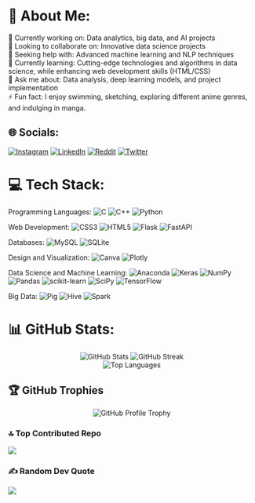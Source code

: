 
# 💫 About Me:
🔭 Currently working on: Data analytics, big data, and AI projects<br>👯 Looking to collaborate on: Innovative data science projects<br>🤝 Seeking help with: Advanced machine learning and NLP techniques<br>🌱 Currently learning: Cutting-edge technologies and algorithms in data science, while enhancing web development skills (HTML/CSS)<br>💬 Ask me about: Data analysis, deep learning models, and project implementation<br>⚡ Fun fact: I enjoy swimming, sketching, exploring different anime genres, and indulging in manga.


## 🌐 Socials:
[![Instagram](https://img.shields.io/badge/Instagram-%23E4405F.svg?logo=Instagram&logoColor=white)](https://instagram.com/absterjr) [![LinkedIn](https://img.shields.io/badge/LinkedIn-%230077B5.svg?logo=linkedin&logoColor=white)](https://linkedin.com/in/absterjr) [![Reddit](https://img.shields.io/badge/Reddit-%23FF4500.svg?logo=Reddit&logoColor=white)](https://reddit.com/user/absterjr) [![Twitter](https://img.shields.io/badge/Twitter-%231DA1F2.svg?logo=Twitter&logoColor=white)](https://twitter.com/AbsterJr) 

# 💻 Tech Stack:
Programming Languages:
 ![C](https://img.shields.io/badge/c-%2300599C.svg?style=plastic&logo=c&logoColor=white)
 ![C++](https://img.shields.io/badge/c++-%2300599C.svg?style=plastic&logo=c%2B%2B&logoColor=white)
 ![Python](https://img.shields.io/badge/python-3670A0?style=plastic&logo=python&logoColor=ffdd54)

Web Development:
 ![CSS3](https://img.shields.io/badge/css3-%231572B6.svg?style=plastic&logo=css3&logoColor=white)
 ![HTML5](https://img.shields.io/badge/html5-%23E34F26.svg?style=plastic&logo=html5&logoColor=white)
 ![Flask](https://img.shields.io/badge/flask-%23000.svg?style=plastic&logo=flask&logoColor=white)
 ![FastAPI](https://img.shields.io/badge/FastAPI-005571?style=plastic&logo=fastapi)

Databases:
 ![MySQL](https://img.shields.io/badge/mysql-%2300f.svg?style=plastic&logo=mysql&logoColor=white)
 ![SQLite](https://img.shields.io/badge/sqlite-%2307405e.svg?style=plastic&logo=sqlite&logoColor=white)

Design and Visualization:
 ![Canva](https://img.shields.io/badge/Canva-%2300C4CC.svg?style=plastic&logo=Canva&logoColor=white)
 ![Plotly](https://img.shields.io/badge/Plotly-%233F4F75.svg?style=plastic&logo=plotly&logoColor=white)

Data Science and Machine Learning:
 ![Anaconda](https://img.shields.io/badge/Anaconda-%2344A833.svg?style=plastic&logo=anaconda&logoColor=white)
 ![Keras](https://img.shields.io/badge/Keras-%23D00000.svg?style=plastic&logo=Keras&logoColor=white)
 ![NumPy](https://img.shields.io/badge/numpy-%23013243.svg?style=plastic&logo=numpy&logoColor=white)
 ![Pandas](https://img.shields.io/badge/pandas-%23150458.svg?style=plastic&logo=pandas&logoColor=white)
 ![scikit-learn](https://img.shields.io/badge/scikit--learn-%23F7931E.svg?style=plastic&logo=scikit-learn&logoColor=white)
 ![SciPy](https://img.shields.io/badge/SciPy-%230C55A5.svg?style=plastic&logo=scipy&logoColor=white)
 ![TensorFlow](https://img.shields.io/badge/TensorFlow-%23FF6F00.svg?style=plastic&logo=TensorFlow&logoColor=white)

Big Data:
 ![Pig](https://img.shields.io/badge/Pig-%23F37621.svg?style=plastic&logo=apache%20pig&logoColor=white)
 ![Hive](https://img.shields.io/badge/Hive-%23FDEE21.svg?style=plastic&logo=apache%20hive&logoColor=black)
 ![Spark](https://img.shields.io/badge/Spark-%23E25A1C.svg?style=plastic&logo=apache%20spark&logoColor=white)


# 📊 GitHub Stats:
<div align="center">
  <img src="https://github-readme-stats.vercel.app/api?username=absterjr&theme=dracula&hide_border=true&include_all_commits=true&count_private=true" alt="GitHub Stats" />
  <img src="https://github-readme-streak-stats.herokuapp.com/?user=absterjr&theme=dracula&hide_border=true" alt="GitHub Streak" />

</div>
<div align="center">
   <img src="https://github-readme-stats.vercel.app/api/top-langs/?username=absterjr&theme=dracula&hide_border=true&include_all_commits=true&count_private=true&layout=compact" alt="Top Languages" />
</div>


## 🏆 GitHub Trophies
<div align="center">
  <img src="https://github-profile-trophy.vercel.app/?username=absterjr&theme=dracula&no-frame=true&no-bg=false&margin-w=4&rank=SECRET,AAA,AA,A,B,C" alt="GitHub Profile Trophy" />
</div>



### 🔝 Top Contributed Repo
![](https://github-contributor-stats.vercel.app/api?username=absterjr&limit=5&theme=dracula&combine_all_yearly_contributions=true)

### ✍️ Random Dev Quote
![](https://quotes-github-readme.vercel.app/api?type=horizontal&theme=radical)


<!-- Proudly created with GPRM ( https://gprm.itsvg.in ) -->

